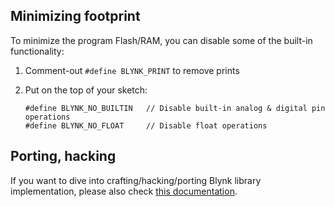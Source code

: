 
## Minimizing footprint

To minimize the program Flash/RAM, you can disable some of the built-in functionality:

1. Comment-out `#define BLYNK_PRINT` to remove prints
2. Put on the top of your sketch:

   ```text
   #define BLYNK_NO_BUILTIN   // Disable built-in analog & digital pin operations
   #define BLYNK_NO_FLOAT     // Disable float operations
   ```

## Porting, hacking

If you want to dive into crafting/hacking/porting Blynk library implementation, please also check [this documentation](https://github.com/blynkkk/blynk-library/tree/master/extras/docs).
